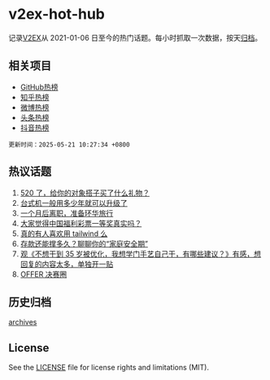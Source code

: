 # v2ex-hot-hub

 记录[V2EX](https://www.v2ex.com/)从 2021-01-06 日至今的热门话题。每小时抓取一次数据，按天[归档](archives)。
 
 ## 相关项目

- [GitHub热榜](https://github.com/it985/github-hot-hub)
- [知乎热榜](https://github.com/it985/zhihu-hot-hub)
- [微博热榜](https://github.com/it985/weibo-hot-hub)
- [头条热榜](https://github.com/it985/toutiao-hot-hub)
- [抖音热榜](https://github.com/it985/douyin-hot-hub)


 `更新时间：2025-05-21 10:27:34 +0800`

## 热议话题

1. [520 了，给你的对象搭子买了什么礼物？](https://www.v2ex.com/t/1132980)
1. [台式机一般用多少年就可以升级了](https://www.v2ex.com/t/1132946)
1. [一个月后离职，准备环华旅行](https://www.v2ex.com/t/1133048)
1. [大家觉得中国福利彩票一等奖真实吗？](https://www.v2ex.com/t/1133079)
1. [真的有人喜欢用 tailwind 么](https://www.v2ex.com/t/1132999)
1. [存款还能撑多久？聊聊你的“家庭安全期”](https://www.v2ex.com/t/1133086)
1. [观《不想干到 35 岁被优化，我想学门手艺自己干，有哪些建议？》有感，想回复的内容太多，单独开一贴](https://www.v2ex.com/t/1132964)
1. [OFFER 决赛圈](https://www.v2ex.com/t/1132968)

## 历史归档

[archives](archives)

## License

See the [LICENSE](LICENSE) file for license rights and limitations (MIT).
